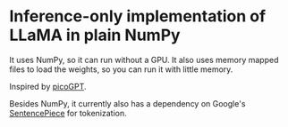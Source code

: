 # Inference-only implementation of LLaMA in plain NumPy

It uses NumPy, so it can run without a GPU. It also uses memory mapped files to load the weights, so you can run it with little memory.

Inspired by [picoGPT].

[picoGPT]: https://github.com/jaymody/picoGPT

Besides NumPy, it currently also has a dependency on Google's [SentencePiece] for tokenization.

[SentencePiece]: https://github.com/google/sentencepiece
